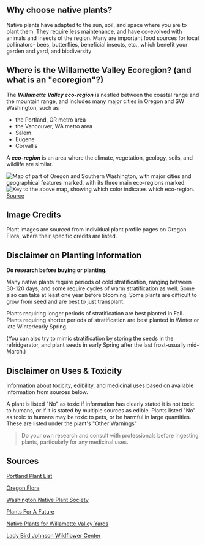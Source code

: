 ## Why choose native plants?
Native plants have adapted to the sun, soil, and space where you are to plant them. They require less maintenance, and have co-evolved with animals and insects of the region.
Many are important food sources for local pollinators- bees, butterflies, beneficial insects, etc., which benefit your garden and yard, and biodiversity 


## Where is the Willamette Valley Ecoregion? (and what is an "ecoregion"?)
The ***Willamette Valley eco-region*** is nestled between the coastal range and the mountain range, and includes many major cities in Oregon and SW Washington, such as 
- the Portland, OR metro area
- the Vancouver, WA metro area
- Salem
- Eugene
- Corvallis 

A ***eco-region*** is an area where the climate, vegetation, geology, soils, and wildlife are similar.

![Map of part of Oregon and Southern Washington, with major cities and geographical features marked, with its three main eco-regions marked.](https://i.imgur.com/tKSvF3x.png)
![Key to the above map, showing which color indicates which eco-region.](https://i.imgur.com/okgZaPT.png)
[Source](https://www.oregonmetro.gov/sites/default/files/2020/06/30/native-plants-for-Willamette-Valley-yards-booklet-high-res-20200107.pdf)


## Image Credits
Plant images are sourced from individual plant profile pages on Oregon Flora, where their specific credits are listed.

## Disclaimer on Planting Information

**Do research before buying or planting.** 

Many native plants require  periods of cold stratification, ranging between 30-120 days, and some require cycles of warm stratification as well. Some also can take at least one year before blooming. Some plants are difficult to grow from seed and are best to just transplant. 

Plants requiring longer periods of stratification are best planted in Fall. Plants requiring shorter periods of stratification are best planted in Winter or late Winter/early Spring.

(You can also try to mimic stratification by storing the seeds in the refridgerator, and plant seeds in early Spring after the last frost-usually mid-March.)


## Disclaimer on Uses & Toxicity
Information about toxicity, edibility, and medicinal uses based on available information from sources below.

A plant is listed "No" as toxic if information has clearly stated it is not toxic to humans, or if it is stated by multiple sources as edible. 
Plants listed "No" as toxic to humans may be toxic to pets, or be harmful in large quantities. These are listed under the plant's "Other Warnings"

> Do your own research and consult with professionals before ingesting plants, particularly for any medicinal uses. 

## Sources
[Portland Plant List](https://www.portland.gov/sites/default/files/2018-12/Portland_Plant_List_2016_Update_Final2.pdf)

[Oregon Flora](https://oregonflora.org/garden/index.php)

[Washington Native Plant Society](https://www.wnps.org/native-plant-directory?start=0)

[Plants For A Future](https://pfaf.org/USER/Default.aspx)

[Native Plants for Willamette Valley Yards](https://www.oregonmetro.gov/sites/default/files/2020/06/30/native-plants-for-Willamette-Valley-yards-booklet-high-res-20200107.pdf)

[Lady Bird Johnson Wildflower Center](https://www.wildflower.org/)